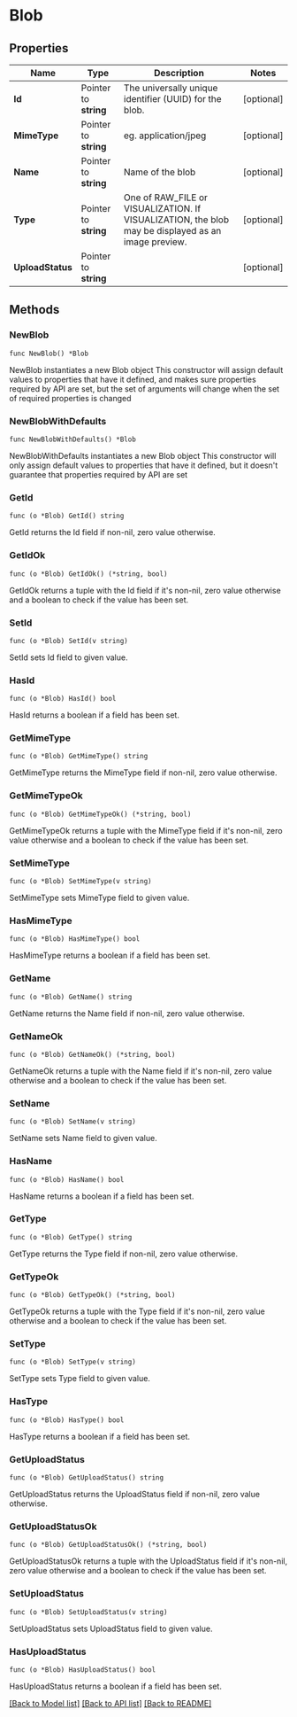 # Blob

## Properties

Name | Type | Description | Notes
------------ | ------------- | ------------- | -------------
**Id** | Pointer to **string** | The universally unique identifier (UUID) for the blob. | [optional] 
**MimeType** | Pointer to **string** | eg. application/jpeg | [optional] 
**Name** | Pointer to **string** | Name of the blob | [optional] 
**Type** | Pointer to **string** | One of RAW_FILE or VISUALIZATION. If VISUALIZATION, the blob may be displayed as an image preview.  | [optional] 
**UploadStatus** | Pointer to **string** |  | [optional] 

## Methods

### NewBlob

`func NewBlob() *Blob`

NewBlob instantiates a new Blob object
This constructor will assign default values to properties that have it defined,
and makes sure properties required by API are set, but the set of arguments
will change when the set of required properties is changed

### NewBlobWithDefaults

`func NewBlobWithDefaults() *Blob`

NewBlobWithDefaults instantiates a new Blob object
This constructor will only assign default values to properties that have it defined,
but it doesn't guarantee that properties required by API are set

### GetId

`func (o *Blob) GetId() string`

GetId returns the Id field if non-nil, zero value otherwise.

### GetIdOk

`func (o *Blob) GetIdOk() (*string, bool)`

GetIdOk returns a tuple with the Id field if it's non-nil, zero value otherwise
and a boolean to check if the value has been set.

### SetId

`func (o *Blob) SetId(v string)`

SetId sets Id field to given value.

### HasId

`func (o *Blob) HasId() bool`

HasId returns a boolean if a field has been set.

### GetMimeType

`func (o *Blob) GetMimeType() string`

GetMimeType returns the MimeType field if non-nil, zero value otherwise.

### GetMimeTypeOk

`func (o *Blob) GetMimeTypeOk() (*string, bool)`

GetMimeTypeOk returns a tuple with the MimeType field if it's non-nil, zero value otherwise
and a boolean to check if the value has been set.

### SetMimeType

`func (o *Blob) SetMimeType(v string)`

SetMimeType sets MimeType field to given value.

### HasMimeType

`func (o *Blob) HasMimeType() bool`

HasMimeType returns a boolean if a field has been set.

### GetName

`func (o *Blob) GetName() string`

GetName returns the Name field if non-nil, zero value otherwise.

### GetNameOk

`func (o *Blob) GetNameOk() (*string, bool)`

GetNameOk returns a tuple with the Name field if it's non-nil, zero value otherwise
and a boolean to check if the value has been set.

### SetName

`func (o *Blob) SetName(v string)`

SetName sets Name field to given value.

### HasName

`func (o *Blob) HasName() bool`

HasName returns a boolean if a field has been set.

### GetType

`func (o *Blob) GetType() string`

GetType returns the Type field if non-nil, zero value otherwise.

### GetTypeOk

`func (o *Blob) GetTypeOk() (*string, bool)`

GetTypeOk returns a tuple with the Type field if it's non-nil, zero value otherwise
and a boolean to check if the value has been set.

### SetType

`func (o *Blob) SetType(v string)`

SetType sets Type field to given value.

### HasType

`func (o *Blob) HasType() bool`

HasType returns a boolean if a field has been set.

### GetUploadStatus

`func (o *Blob) GetUploadStatus() string`

GetUploadStatus returns the UploadStatus field if non-nil, zero value otherwise.

### GetUploadStatusOk

`func (o *Blob) GetUploadStatusOk() (*string, bool)`

GetUploadStatusOk returns a tuple with the UploadStatus field if it's non-nil, zero value otherwise
and a boolean to check if the value has been set.

### SetUploadStatus

`func (o *Blob) SetUploadStatus(v string)`

SetUploadStatus sets UploadStatus field to given value.

### HasUploadStatus

`func (o *Blob) HasUploadStatus() bool`

HasUploadStatus returns a boolean if a field has been set.


[[Back to Model list]](../README.md#documentation-for-models) [[Back to API list]](../README.md#documentation-for-api-endpoints) [[Back to README]](../README.md)



